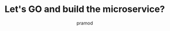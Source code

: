 ---
layout: post
title:  "Let's GO and build the microservice?"
author: pramod
categories: [ microservice, kubernetes ]
image: assets/images/microservice.jpg
tags: featured
---